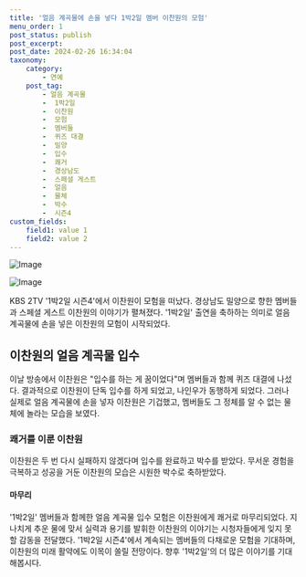 ```yaml
---
title: '얼음 계곡물에 손을 넣다 1박2일 멤버 이찬원의 모험'
menu_order: 1
post_status: publish
post_excerpt: 
post_date: 2024-02-26 16:34:04
taxonomy:
    category:
        - 연예
    post_tag:
        - 얼음 계곡물
        -  1박2일
        -  이찬원
        -  모험
        -  멤버들
        -  퀴즈 대결
        -  밀양
        -  입수
        -  쾌거
        -  경상남도
        -  스페셜 게스트
        -  얼음
        -  물체
        -  박수
        -  시즌4
custom_fields:
    field1: value 1
    field2: value 2
---
```


![Image](https://ssl.pstatic.net/mimgnews/image/609/2024/02/25/202402251943256710_1_20240225194604059.jpg?type=w540)

![Image](https://mimgnews.pstatic.net/image/609/2024/02/25/202402251943256710_2_20240225194604072.jpg?type=w540)

KBS 2TV '1박2일 시즌4'에서 이찬원이 모험을 떠났다. 경상남도 밀양으로 향한 멤버들과 스페셜 게스트 이찬원의 이야기가 펼쳐졌다. '1박2일' 출연을 축하하는 의미로 얼음 계곡물에 손을 넣은 이찬원의 모험이 시작되었다.
## 이찬원의 얼음 계곡물 입수
이날 방송에서 이찬원은 "입수를 하는 게 꿈이었다"며 멤버들과 함께 퀴즈 대결에 나섰다. 결과적으로 이찬원이 단독 입수를 하게 되었고, 나인우가 동행하게 되었다. 그러나 실제로 얼음 계곡물에 손을 넣자 이찬원은 기겁했고, 멤버들도 그 정체를 알 수 없는 물체에 놀라는 모습을 보였다.
### 쾌거를 이룬 이찬원
이찬원은 두 번 다시 실패하지 않겠다며 입수를 완료하고 박수를 받았다. 무서운 경험을 극복하고 성공을 거둔 이찬원의 모습은 시원한 박수로 축하받았다.
#### 마무리
'1박2일' 멤버들과 함께한 얼음 계곡물 입수 모험은 이찬원에게 쾌거로 마무리되었다. 지나치게 추운 물에 맞서 실력과 용기를 발휘한 이찬원의 이야기는 시청자들에게 잊지 못할 감동을 전달했다. '1박2일 시즌4'에서 계속되는 멤버들의 다채로운 모험을 기대하며, 이찬원의 미래 활약에도 이목이 쏠릴 전망이다. 향후 '1박2일'의 더 많은 이야기를 기대해봅시다.
